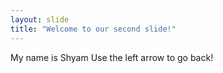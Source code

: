 ```yaml
---
layout: slide
title: "Welcome to our second slide!"
---
```

My name is Shyam
Use the left arrow to go back!
